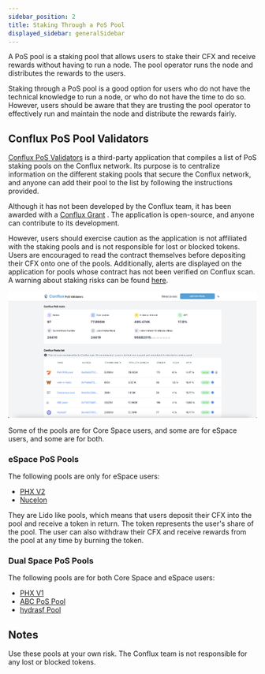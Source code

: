 ```yaml
---
sidebar_position: 2
title: Staking Through a PoS Pool
displayed_sidebar: generalSidebar
---
```


A PoS pool is a staking pool that allows users to stake their CFX and receive rewards without having to run a node. The pool operator runs the node and distributes the rewards to the users. 

Staking through a PoS pool is a good option for users who do not have the technical knowledge to run a node, or who do not have the time to do so. However, users should be aware that they are trusting the pool operator to effectively run and maintain the node and distribute the rewards fairly.

## Conflux PoS Pool Validators

[Conflux PoS Validators](https://www.conflux-pos-validators.com/) is a third-party application that compiles a list of PoS staking pools on the Conflux network. Its purpose is to centralize information on the different staking pools that secure the Conflux network, and anyone can add their pool to the list by following the instructions provided. 

Although it has not been developed by the Conflux team, it has been awarded with a [Conflux Grant](https://forum.conflux.fun/t/conflux-pools-validators-list/14258) . The application is open-source, and anyone can contribute to its development.

However, users should exercise caution as the application is not affiliated with the staking pools and is not responsible for lost or blocked tokens. Users are encouraged to read the contract themselves before depositing their CFX onto one of the pools. Additionally, alerts are displayed on the application for pools whose contract has not been verified on Conflux scan. A warning about staking risks can be found [here](https://forum.conflux.fun/t/pos-mining-pool-risk-warning/13760).

![PoS Validators](./img/posValidators)

Some of the pools are for Core Space users, and some are for eSpace users, and some are for both.

### eSpace PoS Pools

The following pools are only for eSpace users:

* [PHX V2](https://app.phxverse.com/)
* [Nucelon](https://www.nucleon.space/)

They are Lido like pools, which means that users deposit their CFX into the pool and receive a token in return. The token represents the user's share of the pool. The user can also withdraw their CFX  and receive rewards from the pool at any time by burning the token.

### Dual Space PoS Pools

The following pools are for both Core Space and eSpace users:

* [PHX V1](https://pospool.phxverse.com/)
* [ABC PoS Pool](https://confluxpos.cn/)
* [hydrasf Pool](https://hydrasf.club/)

## Notes

Use these pools at your own risk. The Conflux team is not responsible for any lost or blocked tokens.